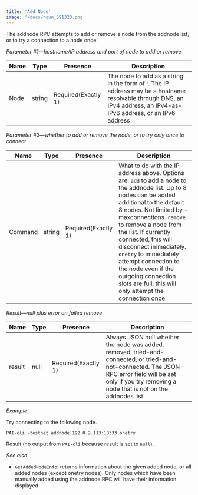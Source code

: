 ```yaml
---
title: 'Add Node'
image: '/docs/noun_591323.png'
---
```


The addnode RPC attempts to add or remove a node from the addnode list, or to try a connection to a node once.

*Parameter #1—hostname/IP address and port of node to add or remove*

| Name | Type      | Presence            | Description
|------|-----------|---------------------|-------------
|Node  |string     | Required(Exactly 1) | The node to add as a string in the form of <IP address>:<port>. The IP address may be a hostname resolvable through DNS, an IPv4 address, an IPv4-as-IPv6 address, or an IPv6 address

*Parameter #2—whether to add or remove the node, or to try only once to connect*

| Name   | Type      | Presence            | Description
|--------|-----------|---------------------|-------------
|Command |string     | Required(Exactly 1) | What to do with the IP address above. Options are: `add`  to add a node to the addnode list. Up to 8 nodes can be added additional to the default 8 nodes. Not limited by -maxconnections. `remove`  to remove a node from the list. If currently connected, this will disconnect immediately. `onetry` to immediately attempt connection to the node even if the outgoing connection slots are full; this will only attempt the connection once.

*Result—null plus error on failed remove*

| Name   | Type      | Presence            | Description
|--------|-----------|---------------------|-------------
|result  |null       | Required(Exactly 1) | Always JSON null whether the node was added, removed, tried-and-connected, or tried-and-not-connected. The JSON-RPC error field will be set only if you try removing a node that is not on the addnodes list

*Example*

Try connecting to the following node.

```
PAI-cli -testnet addnode 192.0.2.113:18333 onetry
```

Result (no output from `PAI-cli` because result is set to `null`).

*See also*

* `GetAddedNodeInfo`: returns information about the given added node, or all added nodes (except onetry nodes). Only nodes which have been manually added using the addnode RPC will have their information displayed.